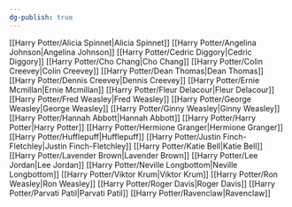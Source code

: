 ```yaml
---
dg-publish: true
---
```

[[Harry Potter/Alicia Spinnet\|Alicia Spinnet]]
[[Harry Potter/Angelina Johnson\|Angelina Johnson]]
[[Harry Potter/Cedric Diggory\|Cedric Diggory]]
[[Harry Potter/Cho Chang\|Cho Chang]]
[[Harry Potter/Colin Creevey\|Colin Creevey]]
[[Harry Potter/Dean Thomas\|Dean Thomas]]
[[Harry Potter/Dennis Creevey\|Dennis Creevey]]
[[Harry Potter/Ernie Mcmillan\|Ernie Mcmillan]]
[[Harry Potter/Fleur Delacour\|Fleur Delacour]]
[[Harry Potter/Fred Weasley\|Fred Weasley]]
[[Harry Potter/George Weasley\|George Weasley]]
[[Harry Potter/Ginny Weasley\|Ginny Weasley]]
[[Harry Potter/Hannah Abbott\|Hannah Abbott]]
[[Harry Potter/Harry Potter\|Harry Potter]]
[[Harry Potter/Hermione Granger\|Hermione Granger]]
[[Harry Potter/Hufflepuff\|Hufflepuff]]
[[Harry Potter/Justin Finch-Fletchley\|Justin Finch-Fletchley]]
[[Harry Potter/Katie Bell\|Katie Bell]]
[[Harry Potter/Lavender Brown\|Lavender Brown]]
[[Harry Potter/Lee Jordan\|Lee Jordan]]
[[Harry Potter/Neville Longbottom\|Neville Longbottom]]
[[Harry Potter/Viktor Krum\|Viktor Krum]]
[[Harry Potter/Ron Weasley\|Ron Weasley]]
[[Harry Potter/Roger Davis\|Roger Davis]]
[[Harry Potter/Parvati Patil\|Parvati Patil]]
[[Harry Potter/Ravenclaw\|Ravenclaw]]
